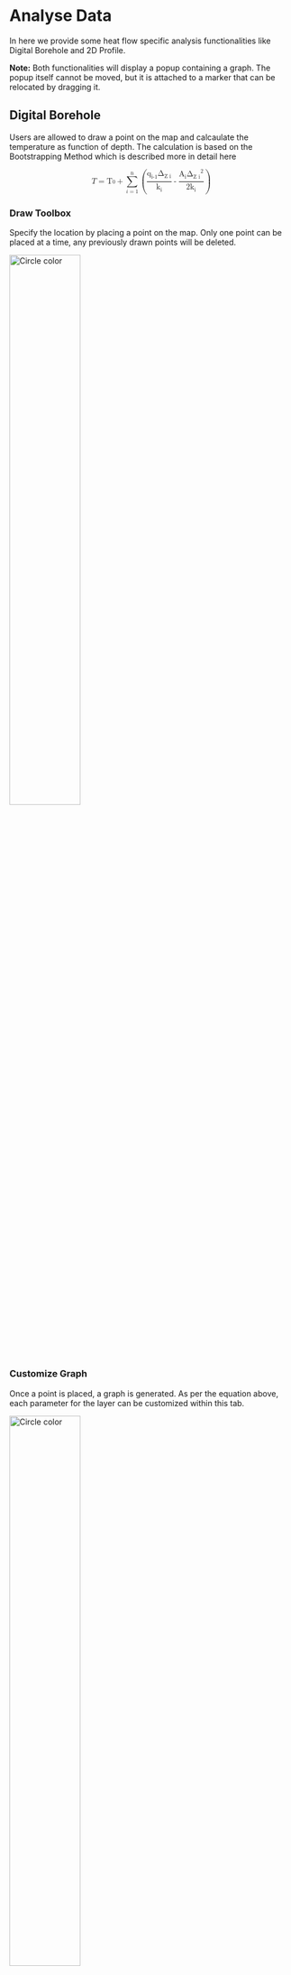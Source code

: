 # Analyse Data

In here we provide some heat flow specific analysis functionalities like Digital Borehole and 2D Profile.

**Note:** Both functionalities will display a popup containing a graph. The popup itself cannot be moved, but it is attached to a marker that can be relocated by dragging it.

## Digital Borehole

Users are allowed to draw a point on the map and calcaulate the temperature as function of depth. The calculation is based on the Bootstrapping Method which is described more in detail here 
<!-- TODO: Add source to bootstrap method Chapman, P. L. and Hinkley, D. V. (1986) The double bootstrap, pivots and confidence limits. Report 26. Center for Statistical Sciences, University of Texas at Austin. -->

<math display="block">
        <mi>T</mi>
        <mo>=</mo>
        <mrow>
          <mmultiscripts>
            <mn>T</mn>
            <mn>0</mn>
          </mmultiscripts>
          <mo>+</mo>
          <munderover>
            <mo>∑</mo>
            <mrow>
              <mi>i</mi>
              <mo>=</mo>
              <mn>1</mn>
            </mrow>
            <mrow>
              <mo>n</mo>
            </mrow>
          </munderover>
          <mo>(</mo>
          <mfrac>
            <mrow>
              <msup>
                <mrow>
                  <msub>
                    <mn>q</mn>
                    <mn
                      ><mmultiscripts>
                        <mn>i-1</mn>
                      </mmultiscripts>
                    </mn>
                  </msub>
                </mrow>
              </msup>
              <msup>
                <mrow>
                  <msub>
                    <mn>&Delta;</mn>
                    <mn
                      ><mmultiscripts>
                        <mn>Z</mn>
                        <mn>i</mn>
                      </mmultiscripts>
                    </mn>
                  </msub>
                </mrow>
              </msup>
            </mrow>
            <msup>
              <munder>
                <msup>
                  <mrow>
                    <msub>
                      <mn>k</mn>
                      <mn
                        ><mmultiscripts>
                          <mn>i</mn>
                        </mmultiscripts>
                      </mn>
                    </msub>
                  </mrow>
                </msup>
              </munder>
            </msup>
          </mfrac>
          <mo>-</mo>
          <mfrac>
            <mrow>
              <msup>
                <mrow>
                  <msub>
                    <mn>A</mn>
                    <mn
                      ><mmultiscripts>
                        <mn>i</mn>
                      </mmultiscripts>
                    </mn>
                  </msub>
                </mrow>
              </msup>
              <msup>
                <mrow>
                  <msub>
                    <mn>&Delta;</mn>
                    <mn
                      ><mmultiscripts>
                        <mn>Z</mn>
                        <mn>i</mn>
                      </mmultiscripts>
                    </mn>
                  </msub>
                </mrow>
                <mn>2</mn>
              </msup>
            </mrow>
            <msup>
              <msup>
                <mrow>
                  <msub>
                    <mn>2k</mn>
                    <mn
                      ><mmultiscripts>
                        <mn>i</mn>
                      </mmultiscripts>
                    </mn>
                  </msub>
                </mrow>
              </msup>
            </msup>
          </mfrac>
          <mo>)</mo>
        </mrow>
      </math>

### Draw Toolbox

Specify the location by placing a point on the map. Only one point can be placed at a time, any previously drawn points will be deleted.

<img src="../../docs/_static/_mapping/digital-borehole_toolbox.PNG" alt="Circle color" width="50%"/>

### Customize Graph

Once a point is placed, a graph is generated. As per the equation above, each parameter for the layer can be customized within this tab.

<img src="../../docs/_static/_mapping/digital-borehole_custom_parameter.PNG" alt="Circle color" width="50%"/>

### About Bootstrapping

Here, you will find information about the method.

<img src="../../docs/_static/_mapping/digital-borehole_about.PNG" alt="Circle color" width="50%"/>

### Results

As a result, a popup will appear on the map at the drawn point. The graph will update automatically if you modify any parameters for the layer within the table.

### Practice example

How to generate a digital borehole?

1) Click the "Analysis" button in the bottom center of the map’s navigation bar.
2) In the analysis panel, select "Digital Borehole."
3) Click the pencil icon to open the draw toolbox --> [Draw Toolbox](#draw-toolbox)
   1) Select the marker icon ("Draw Point") to activate point drawing mode.
   2) Position your cursor at the desired location on the map and click to place the point for the "Digital Borehole."
4) If the graph does not open, click on the marker near your drawn point.
5) To customize the graph --> [Customize Graph](#customize-graph)

<img src="../../docs/_static/_mapping/digital-borehole_result.PNG" alt="Circle color" width="100%"/>

## 2D Profile (Cross section)

The 2D Proifle projects values of existing points within a threshold distance to a useres drawn line on the line and displays.

### Setup

<img src="../../docs/_static/_mapping/2d-profile-setup.PNG" alt="Circle color" width="50%"/>

### Draw Toolbox

Draw a line to project existing points within a threshold onto the line, generating the 2D profile. Only one line can be active at a time, previously drawn lines will be deleted. Additionally, a line can consist of only two points. If more than two points are drawn, the first and last point will be used.

<img src="../../docs/_static/_mapping/2d-profile-toolbox.PNG" alt="Circle color" width="50%"/>

### About 2D Profile

Here, you can find information about the algorithm used to calculate the graph.

<img src="../../docs/_static/_mapping/2d-profile-about.PNG" alt="Circle color" width="50%"/>

The logic behind the graph is shown in the following figure.

<img src="../../docs/_static/_mapping/about_2D_profile_.svg" alt="triangle with all three sides equal" width="50%"/>

### Results

The results will be a popup showing the points within a users defined threshold.

### Practice example

How to generate a 2D Profile?

1) Click the "Analysis" button located in the bottom center of the map.
2) In the analysis panel, select "2D Profile."
3) Click on the settings icon to open the Setup menu --> [Setup](#setup)
   1) Choose a property.
   2) Set a threshold value.
4) Click the pencil icon to open the draw toolbox --> [Draw Toolbox](#draw-toolbox-1)
   1) Select the line icon ("Draw line") to activate line drawing mode.
   2) Position your cursor on the map and click to define the start and end points of the line.
5) Click "Calculate 2D Profile" to generate the profile.
6) If the graph overlaps with the line, drag the marker connected to the graph to a new position.
7) Hover over any points or bars within the graph, and the corresponding data point on the map will be highlighted.

<br><br>
The resulting 2D Profile in the app looks like this.

<img src="../../docs/_static/_mapping/2d-profile-results.PNG" alt="Circle color" width="100%"/>
